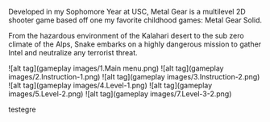 Developed in my Sophomore Year at USC, Metal Gear is a multilevel 2D shooter game based off one my favorite childhood games: Metal Gear Solid.

From the hazardous environment of the Kalahari desert to the sub zero climate of the Alps, Snake embarks on a highly dangerous mission to gather Intel and neutralize any terrorist threat.

![alt tag](gameplay images/1.Main menu.png)
![alt tag](gameplay images/2.Instruction-1.png)
![alt tag](gameplay images/3.Instruction-2.png)
![alt tag](gameplay images/4.Level-1.png)
![alt tag](gameplay images/5.Level-2.png)
![alt tag](gameplay images/7.Level-3-2.png)

testegre